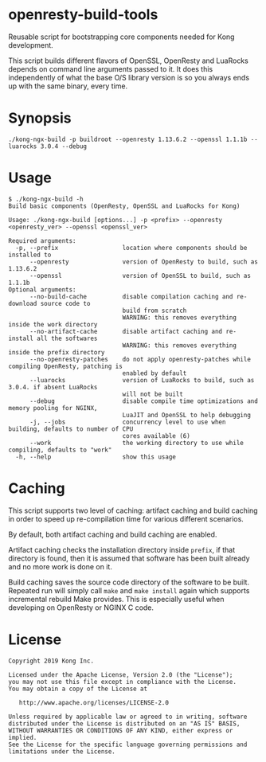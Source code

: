 # openresty-build-tools

Reusable script for bootstrapping core components needed for Kong development.

This script builds different flavors of OpenSSL, OpenResty and LuaRocks depends on command
line arguments passed to it. It does this independently of what the base O/S library version
is so you always ends up with the same binary, every time.

# Synopsis
```
./kong-ngx-build -p buildroot --openresty 1.13.6.2 --openssl 1.1.1b --luarocks 3.0.4 --debug
```

# Usage
```
$ ./kong-ngx-build -h
Build basic components (OpenResty, OpenSSL and LuaRocks for Kong)

Usage: ./kong-ngx-build [options...] -p <prefix> --openresty <openresty_ver> --openssl <openssl_ver>

Required arguments:
  -p, --prefix                  location where components should be installed to
      --openresty               version of OpenResty to build, such as 1.13.6.2
      --openssl                 version of OpenSSL to build, such as 1.1.1b
Optional arguments:
      --no-build-cache          disable compilation caching and re-download source code to
                                build from scratch
                                WARNING: this removes everything inside the work directory
      --no-artifact-cache       disable artifact caching and re-install all the softwares
                                WARNING: this removes everything inside the prefix directory
      --no-openresty-patches    do not apply openresty-patches while compiling OpenResty, patching is
                                enabled by default
      --luarocks                version of LuaRocks to build, such as 3.0.4. if absent LuaRocks
                                will not be built
      --debug                   disable compile time optimizations and memory pooling for NGINX,
                                LuaJIT and OpenSSL to help debugging
      -j, --jobs                concurrency level to use when building, defaults to number of CPU
                                cores available (6)
      --work                    the working directory to use while compiling, defaults to "work"
  -h, --help                    show this usage
```

# Caching
This script supports two level of caching: artifact caching and build caching
in order to speed up re-compilation time for various different scenarios.

By default, both artifact caching and build caching are enabled.

Artifact caching checks the installation directory inside `prefix`, if that
directory is found, then it is assumed that software has been built already
and no more work is done on it.

Build caching saves the source code directory of the software to be built.
Repeated run will simply call `make` and `make install` again which supports
incremental rebuild Make provides. This is especially useful when developing
on OpenResty or NGINX C code.

# License

```
Copyright 2019 Kong Inc.

Licensed under the Apache License, Version 2.0 (the "License");
you may not use this file except in compliance with the License.
You may obtain a copy of the License at

   http://www.apache.org/licenses/LICENSE-2.0

Unless required by applicable law or agreed to in writing, software
distributed under the License is distributed on an "AS IS" BASIS,
WITHOUT WARRANTIES OR CONDITIONS OF ANY KIND, either express or implied.
See the License for the specific language governing permissions and
limitations under the License.
```
